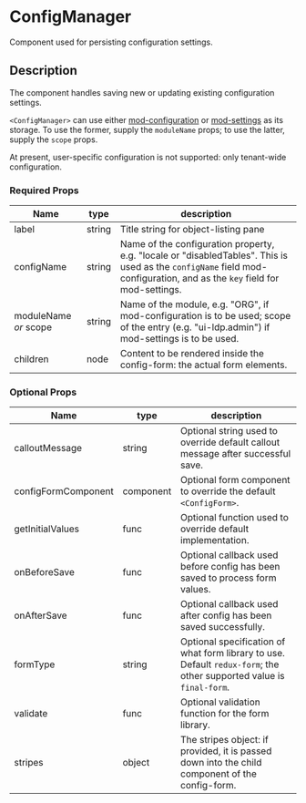 # ConfigManager
Component used for persisting configuration settings.

## Description
The component handles saving new or updating existing configuration settings.

`<ConfigManager>` can use either [mod-configuration](https://github.com/folio-org/mod-configuration) or [mod-settings](https://github.com/folio-org/mod-settings) as its storage. To use the former, supply the `moduleName` props; to use the latter, supply the `scope` props.

At present, user-specific configuration is not supported: only tenant-wide configuration.

### Required Props
Name | type | description
--- | --- | ---
label | string | Title string for object-listing pane
configName | string | Name of the configuration property, e.g. "locale or "disabledTables". This is used as the `configName` field mod-configuration, and as the `key` field for mod-settings.
moduleName _or_ scope | string | Name of the module, e.g. "ORG", if mod-configuration is to be used; scope of the entry (e.g. "ui-ldp.admin") if mod-settings is to be used.
children | node | Content to be rendered inside the config-form: the actual form elements.

### Optional Props
Name | type | description
--- | --- | ---
calloutMessage | string | Optional string used to override default callout message after successful save.
configFormComponent | component | Optional form component to override the default `<ConfigForm>`.
getInitialValues | func | Optional function used to override default implementation.
onBeforeSave | func | Optional callback used before config has been saved to process form values.
onAfterSave | func | Optional callback used after config has been saved successfully.
formType | string | Optional specification of what form library to use. Default `redux-form`; the other supported value is `final-form`.
validate | func | Optional validation function for the form library.
stripes | object | The stripes object: if provided, it is passed down into the child component of the config-form.
